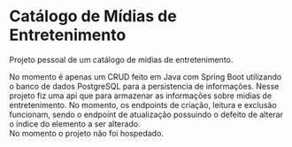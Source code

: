 # Catálogo de Mídias de Entretenimento
Projeto pessoal de um catálogo de mídias de entretenimento.  
  
No momento é apenas um CRUD feito em Java com Spring Boot utilizando o banco de dados PostgreSQL para a persistencia de informações. Nesse projeto fiz uma api que para armazenar as informações sobre midias de entretenimento. No momento, os endpoints de criação, leitura e exclusão funcionam, sendo o endpoint de atualização possuindo o defeito de alterar o índice do elemento a ser alterado.  
No momento o projeto não foi hospedado.
